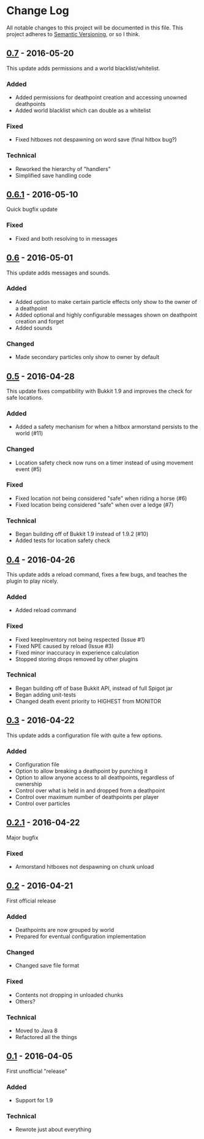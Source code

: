# Change Log
All notable changes to this project will be documented in this file.
This project adheres to [Semantic Versioning](http://semver.org/), or so I think.

## [0.7] - 2016-05-20
This update adds permissions and a world blacklist/whitelist.
### Added
- Added permissions for deathpoint creation and accessing unowned deathpoints
- Added world blacklist which can double as a whitelist
### Fixed
- Fixed hitboxes not despawning on word save (final hitbox bug?)
### Technical
- Reworked the hierarchy of "handlers"
- Simplified save handling code

## [0.6.1] - 2016-05-10
Quick bugfix update
### Fixed
- Fixed <y> and <z> both resolving to <x> in messages

## [0.6] - 2016-05-01
This update adds messages and sounds.
### Added
- Added option to make certain particle effects only show to the owner of a deathpoint
- Added optional and highly configurable messages shown on deathpoint creation and forget
- Added sounds
### Changed
- Made secondary particles only show to owner by default

## [0.5] - 2016-04-28
This update fixes compatibility with Bukkit 1.9 and improves the check for safe locations.
### Added
- Added a safety mechanism for when a hitbox armorstand persists to the world (#11)
### Changed
- Location safety check now runs on a timer instead of using movement event (#5)
### Fixed
- Fixed location not being considered "safe" when riding a horse (#6)
- Fixed location being considered "safe" when over a ledge (#7)
### Technical
- Began building off of Bukkit 1.9 instead of 1.9.2 (#10)
- Added tests for location safety check

## [0.4] - 2016-04-26
This update adds a reload command, fixes a few bugs, and teaches the plugin to play nicely.
### Added
- Added reload command
### Fixed
- Fixed keepInventory not being respected (Issue #1)
- Fixed NPE caused by reload (Issue #3)
- Fixed minor inaccuracy in experience calculation
- Stopped storing drops removed by other plugins
### Technical
- Began building off of base Bukkit API, instead of full Spigot jar
- Began adding unit-tests
- Changed death event priority to HIGHEST from MONITOR

## [0.3] - 2016-04-22
This update adds a configuration file with quite a few options.
### Added
- Configuration file
- Option to allow breaking a deathpoint by punching it
- Option to allow anyone access to all deathpoints, regardless of ownership
- Control over what is held in and dropped from a deathpoint
- Control over maximum number of deathpoints per player
- Control over particles

## [0.2.1] - 2016-04-22
Major bugfix
### Fixed
- Armorstand hitboxes not despawning on chunk unload

## [0.2] - 2016-04-21
First official release
### Added
- Deathpoints are now grouped by world
- Prepared for eventual configuration implementation
### Changed
- Changed save file format
### Fixed
- Contents not dropping in unloaded chunks
- Others?
### Technical
- Moved to Java 8
- Refactored all the things

## [0.1] - 2016-04-05
First unofficial "release"
### Added
- Support for 1.9
### Technical
- Rewrote just about everything

[0.7]: https://github.com/Roboboy64/SecondChance/compare/0.6.1...0.7
[0.6.1]: https://github.com/Roboboy64/SecondChance/compare/0.6...0.6.1
[0.6]: https://github.com/Roboboy64/SecondChance/compare/0.5...0.6
[0.5]: https://github.com/Roboboy64/SecondChance/compare/0.4...0.5
[0.4]: https://github.com/Roboboy64/SecondChance/compare/0.3...0.4
[0.3]: https://github.com/Roboboy64/SecondChance/compare/0.2.1...0.3
[0.2.1]: https://github.com/Roboboy64/SecondChance/compare/0.2...0.2.1
[0.2]: https://github.com/Roboboy64/SecondChance/compare/0.1...0.2
[0.1]: https://github.com/Roboboy64/SecondChance/compare/833d4eb...0.1
